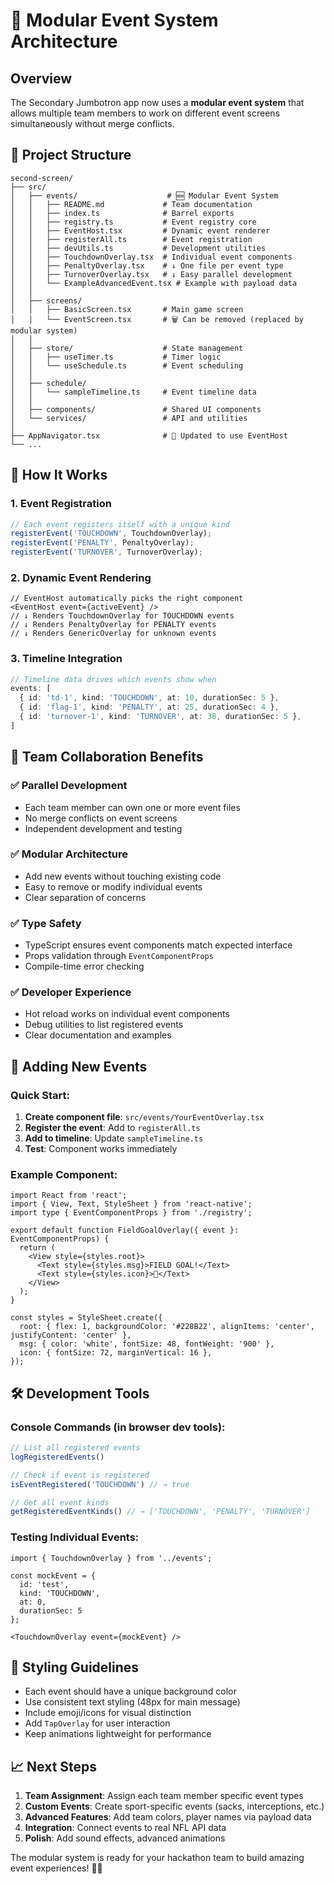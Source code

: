 # 🎯 Modular Event System Architecture

## Overview

The Secondary Jumbotron app now uses a **modular event system** that allows multiple team members to work on different event screens simultaneously without merge conflicts.

## 📁 Project Structure

```
second-screen/
├── src/
│   ├── events/                    # 🆕 Modular Event System
│   │   ├── README.md             # Team documentation
│   │   ├── index.ts              # Barrel exports
│   │   ├── registry.ts           # Event registry core
│   │   ├── EventHost.tsx         # Dynamic event renderer
│   │   ├── registerAll.ts        # Event registration
│   │   ├── devUtils.ts           # Development utilities
│   │   ├── TouchdownOverlay.tsx  # Individual event components
│   │   ├── PenaltyOverlay.tsx    # ↓ One file per event type
│   │   ├── TurnoverOverlay.tsx   # ↓ Easy parallel development
│   │   └── ExampleAdvancedEvent.tsx # Example with payload data
│   │
│   ├── screens/
│   │   ├── BasicScreen.tsx       # Main game screen
│   │   └── EventScreen.tsx       # 🗑️ Can be removed (replaced by modular system)
│   │
│   ├── store/                    # State management
│   │   ├── useTimer.ts           # Timer logic
│   │   └── useSchedule.ts        # Event scheduling
│   │
│   ├── schedule/
│   │   └── sampleTimeline.ts     # Event timeline data
│   │
│   ├── components/               # Shared UI components
│   └── services/                 # API and utilities
│
├── AppNavigator.tsx              # 🔄 Updated to use EventHost
└── ...
```

## 🔄 How It Works

### 1. **Event Registration**
```ts
// Each event registers itself with a unique kind
registerEvent('TOUCHDOWN', TouchdownOverlay);
registerEvent('PENALTY', PenaltyOverlay);
registerEvent('TURNOVER', TurnoverOverlay);
```

### 2. **Dynamic Event Rendering**
```tsx
// EventHost automatically picks the right component
<EventHost event={activeEvent} />
// ↓ Renders TouchdownOverlay for TOUCHDOWN events
// ↓ Renders PenaltyOverlay for PENALTY events
// ↓ Renders GenericOverlay for unknown events
```

### 3. **Timeline Integration**
```ts
// Timeline data drives which events show when
events: [
  { id: 'td-1', kind: 'TOUCHDOWN', at: 10, durationSec: 5 },
  { id: 'flag-1', kind: 'PENALTY', at: 25, durationSec: 4 },
  { id: 'turnover-1', kind: 'TURNOVER', at: 38, durationSec: 5 },
]
```

## 👥 Team Collaboration Benefits

### ✅ **Parallel Development**
- Each team member can own one or more event files
- No merge conflicts on event screens
- Independent development and testing

### ✅ **Modular Architecture**
- Add new events without touching existing code
- Easy to remove or modify individual events
- Clear separation of concerns

### ✅ **Type Safety**
- TypeScript ensures event components match expected interface
- Props validation through `EventComponentProps`
- Compile-time error checking

### ✅ **Developer Experience**
- Hot reload works on individual event components
- Debug utilities to list registered events
- Clear documentation and examples

## 🚀 Adding New Events

### Quick Start:
1. **Create component file**: `src/events/YourEventOverlay.tsx`
2. **Register the event**: Add to `registerAll.ts`
3. **Add to timeline**: Update `sampleTimeline.ts`
4. **Test**: Component works immediately

### Example Component:
```tsx
import React from 'react';
import { View, Text, StyleSheet } from 'react-native';
import type { EventComponentProps } from './registry';

export default function FieldGoalOverlay({ event }: EventComponentProps) {
  return (
    <View style={styles.root}>
      <Text style={styles.msg}>FIELD GOAL!</Text>
      <Text style={styles.icon}>🏈</Text>
    </View>
  );
}

const styles = StyleSheet.create({
  root: { flex: 1, backgroundColor: '#228B22', alignItems: 'center', justifyContent: 'center' },
  msg: { color: 'white', fontSize: 48, fontWeight: '900' },
  icon: { fontSize: 72, marginVertical: 16 },
});
```

## 🛠️ Development Tools

### Console Commands (in browser dev tools):
```js
// List all registered events
logRegisteredEvents()

// Check if event is registered
isEventRegistered('TOUCHDOWN') // → true

// Get all event kinds
getRegisteredEventKinds() // → ['TOUCHDOWN', 'PENALTY', 'TURNOVER']
```

### Testing Individual Events:
```tsx
import { TouchdownOverlay } from '../events';

const mockEvent = {
  id: 'test',
  kind: 'TOUCHDOWN',
  at: 0,
  durationSec: 5
};

<TouchdownOverlay event={mockEvent} />
```

## 🎨 Styling Guidelines

- Each event should have a unique background color
- Use consistent text styling (48px for main message)
- Include emoji/icons for visual distinction  
- Add `TapOverlay` for user interaction
- Keep animations lightweight for performance

## 📈 Next Steps

1. **Team Assignment**: Assign each team member specific event types
2. **Custom Events**: Create sport-specific events (sacks, interceptions, etc.)
3. **Advanced Features**: Add team colors, player names via payload data
4. **Integration**: Connect events to real NFL API data
5. **Polish**: Add sound effects, advanced animations

The modular system is ready for your hackathon team to build amazing event experiences! 🏈🎉
